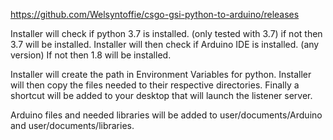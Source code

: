 https://github.com/Welsyntoffie/csgo-gsi-python-to-arduino/releases


Installer will check if python 3.7 is installed. (only tested with 3.7) if not then 3.7 will be installed. Installer will then check if Arduino IDE is installed. (any version) If not then 1.8 will be installed.

Installer will create the path in Environment Variables for python. Installer will then copy the files needed to their respective directories. Finally a shortcut will be added to your desktop that will launch the listener server.

Arduino files and needed libraries will be added to user/documents/Arduino and user/documents/libraries.
